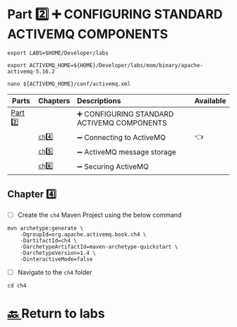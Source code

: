 # Part :two: :heavy_plus_sign: CONFIGURING STANDARD ACTIVEMQ COMPONENTS

```
export LABS=$HOME/Developer/labs
```

```
export ACTIVEMQ_HOME=${HOME}/Developer/labs/mom/binary/apache-activemq-5.16.2
```


```
nano ${ACTIVEMQ_HOME}/conf/activemq.xml
```


| Parts                | Chapters                  | Descriptions                                                         | Available |
|----------------------|---------------------------|:---------------------------------------------------------------------|-----------|
| [Part :two:](.)  |                               | :heavy_plus_sign: CONFIGURING STANDARD ACTIVEMQ COMPONENTS           |
|                      | [`ch`:four: ](ch4)        | :heavy_minus_sign: Connecting to ActiveMQ                            | :point_left: | 
|                      | [`ch`:five: ](ch5)        | :heavy_minus_sign: ActiveMQ message storage                          |
|                      | [`ch`:six: ](ch6)         | :heavy_minus_sign: Securing ActiveMQ                                 |


## Chapter :four:

- [ ] Create the `ch4` Maven Project using the below command

```
mvn archetype:generate \
    -DgroupId=org.apache.activemq.book.ch4 \
    -DartifactId=ch4 \
    -DarchetypeArtifactId=maven-archetype-quickstart \
    -DarchetypeVersion=1.4 \
    -DinteractiveMode=false
```
- [ ] Navigate to the `ch4` folder

```
cd ch4
```


# [:back: ](../README.md) Return to labs
